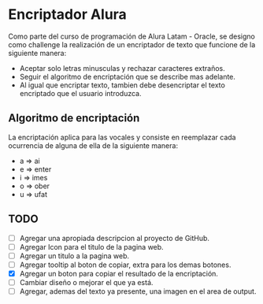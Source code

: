 # Encriptador Alura

Como parte del curso de programación de Alura Latam - Oracle, se designo como challenge la realización de un encriptador de texto que funcione de la siguiente manera:

- Aceptar solo letras minusculas y rechazar caracteres extraños.
- Seguir el algoritmo de encriptación que se describe mas adelante.
- Al igual que encriptar texto, tambien debe desencriptar el texto encriptado que el usuario introduzca.

## Algoritmo de encriptación

La encriptación aplica para las vocales y consiste en reemplazar cada ocurrencia de  alguna de ella de la siguiente manera:

- a => ai
- e => enter
- i => imes
- o => ober
- u => ufat

## TODO

- [ ] Agregar una apropiada descripcion al proyecto de GitHub.
- [ ] Agregar Icon para el titulo de la pagina web.
- [ ] Agregar un titulo a la pagina web.
- [ ] Agregar tooltip al boton de copiar, extra para los demas botones.
- [x] Agregar un boton para copiar el resultado de la encriptación.
- [ ] Cambiar diseño o mejorar el que ya está.
- [ ] Agregar, ademas del texto ya presente, una imagen en el area de output.
